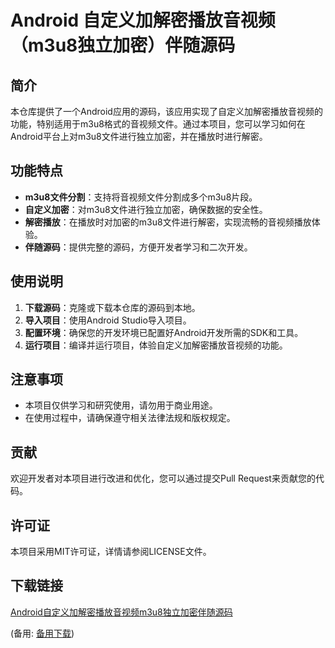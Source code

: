  # Android 自定义加解密播放音视频（m3u8独立加密）伴随源码

 ## 简介
 本仓库提供了一个Android应用的源码，该应用实现了自定义加解密播放音视频的功能，特别适用于m3u8格式的音视频文件。通过本项目，您可以学习如何在Android平台上对m3u8文件进行独立加密，并在播放时进行解密。

 ## 功能特点
 - **m3u8文件分割**：支持将音视频文件分割成多个m3u8片段。
 - **自定义加密**：对m3u8文件进行独立加密，确保数据的安全性。
 - **解密播放**：在播放时对加密的m3u8文件进行解密，实现流畅的音视频播放体验。
 - **伴随源码**：提供完整的源码，方便开发者学习和二次开发。

 ## 使用说明
 1. **下载源码**：克隆或下载本仓库的源码到本地。
 2. **导入项目**：使用Android Studio导入项目。
 3. **配置环境**：确保您的开发环境已配置好Android开发所需的SDK和工具。
 4. **运行项目**：编译并运行项目，体验自定义加解密播放音视频的功能。

 ## 注意事项
 - 本项目仅供学习和研究使用，请勿用于商业用途。
 - 在使用过程中，请确保遵守相关法律法规和版权规定。

 ## 贡献
 欢迎开发者对本项目进行改进和优化，您可以通过提交Pull Request来贡献您的代码。

 ## 许可证
 本项目采用MIT许可证，详情请参阅LICENSE文件。

 ## 下载链接
 [Android自定义加解密播放音视频m3u8独立加密伴随源码](https://pan.quark.cn/s/0642ab94be6d) 

 (备用: [备用下载](https://pan.baidu.com/s/1U1LXrjZL6xBXsx5qYqd8TQ?pwd=1234))
